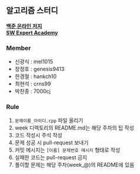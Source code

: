 ﻿## 알고리즘 스터디
 
**[백준 온라인 저지](https://www.acmicpc.net/)**  
**[SW Expert Academy](https://www.swexpertacademy.com/main/main.do)**

### Member

- 신광식 : mel1015
- 장정호 : genesis9413
- 한경철 : hankch10
- 최현석 : crns99
- 박찬종 : 7000cj

### Rule

1. `문제이름_아이디.cpp` 파일 올리기
2. week 디렉토리의 README.md는 해당 주차의 팁 작성
3. 코드 작성시 주석 작성
4. 문제 성공 시 pull-request 보내기
5. 커밋 메시지는 `[이름] 문제번호 메시지` 형태로 작성
6. 실패한 코드는 pull-request 금지
7. 풀이할 문제는 해당 주차(week_@)의 README에 있음